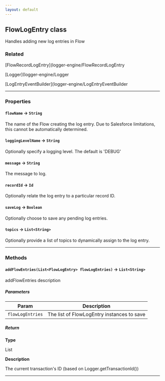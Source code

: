```yaml
---
layout: default
---
```

## FlowLogEntry class

Handles adding new log entries in Flow

### Related

[FlowRecordLogEntry](logger-engine/FlowRecordLogEntry


[Logger](logger-engine/Logger


[LogEntryEventBuilder](logger-engine/LogEntryEventBuilder

---
### Properties

#### `flowName` → `String`

The name of the Flow creating the log entry. Due to Salesforce limitations, this cannot be automatically determined.

#### `loggingLevelName` → `String`

Optionally specify a logging level. The default is 'DEBUG'

#### `message` → `String`

The message to log.

#### `recordId` → `Id`

Optionally relate the log entry to a particular record ID.

#### `saveLog` → `Boolean`

Optionally choose to save any pending log entries.

#### `topics` → `List<String>`

Optionally provide a list of topics to dynamically assign to the log entry.

---
### Methods
#### `addFlowEntries(List<FlowLogEntry> flowLogEntries)` → `List<String>`

 addFlowEntries description

##### Parameters
|Param|Description|
|-----|-----------|
|`flowLogEntries` |  The list of FlowLogEntry instances to save |

##### Return

**Type**

List<String>

**Description**

The current transaction's ID (based on Logger.getTransactionId())

---
